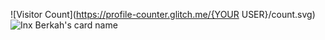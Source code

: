 ![Visitor Count](https://profile-counter.glitch.me/{YOUR USER}/count.svg)
![Inx Berkah's card name](https://cardivo.vercel.app/api?name=Inx%20Berkah&description=QS.%20Al-Hujurat:%2012%20%22Wahai%20orang-orang%20yang%20beriman!%20Jauhilah%20banyak%20dari%20prasangka,%20sesungguhnya%20sebagian%20prasangka%20itu%20dosa%20dan%20janganlah%20kamu%20mencari-cari%20kesalahan%20orang%20lain%20dan%20janganlah%20ada%20di%20antara%20kamu%20yang%20menggunjing%20sebagian%20yang%20lain.%22&image=https://avatars.githubusercontent.com/u/119092526?v=4&backgroundColor=%23ecf0f1&instagram=inxberkah&github=inxberkah&twitter=inxberkah&pattern=leaf&colorPattern=%23eaeaea)

<!--
**inxberkah/inxberkah** is a ✨ _special_ ✨ repository because its `README.md` (this file) appears on your GitHub profile.

Here are some ideas to get you started:

- 🔭 I’m currently working on ...
- 🌱 I’m currently learning ...
- 👯 I’m looking to collaborate on ...
- 🤔 I’m looking for help with ...
- 💬 Ask me about ...
- 📫 How to reach me: ...
- 😄 Pronouns: ...
- ⚡ Fun fact: ...
-->
